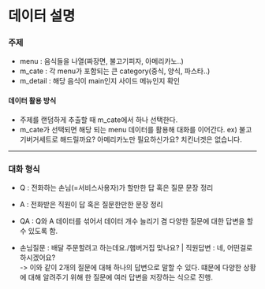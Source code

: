 # 데이터 설명

### 주제
- menu : 음식들을 나열(짜장면, 불고기피자, 아메리카노..)
- m_cate : 각 menu가 포함되는 큰 category(중식, 양식, 파스타..)
- m_detail : 해당 음식이 main인지 사이드 메뉴인지 확인

#### 데이터 활용 방식
- 주제를 랜덤하게 추출할 때 m_cate에서 하나 선택한다.
- m_cate가 선택되면 해당 되는 menu 데이터를 활용해 대화를 이어간다.
  ex) 불고기버거세트로 해드릴까요? 아메리카노만 필요하신가요? 치킨너겟은 없습니다.

***
### 대화 형식
- Q : 전화하는 손님(=서비스사용자)가 할만한 답 혹은 질문 문장 정리
- A : 전화받은 직원이 답 혹은 질문한만한 문장 정리
- QA : Q와 A 데이터를 섞어서 데이터 개수 늘리기 겸 다양한 질문에 대한 답변을 할 수 있도록 함.

- 손님질문 : 배달 주문할려고 하는데요./햄버거집 맞나요?   |   직원답변 : 네, 어떤걸로 하시겠어요?   
  -> 이와 같이 2개의 질문에 대해 하나의 답변으로 말할 수 있다.
     떄문에 다양한 상황에 대해 알려주기 위해 한 질문에 여러 답변을 저장하는 식으로 진행.
